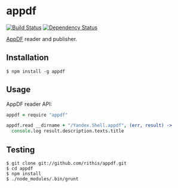 # appdf

[![Build Status](http://teamcity.rithis.com/httpAuth/app/rest/builds/buildType:id:bt7,branch:master/statusIcon?guest=1)](http://teamcity.rithis.com/viewType.html?buildTypeId=bt7&guest=1) [![Dependency Status](https://gemnasium.com/rithis/appdf.png)](https://gemnasium.com/rithis/appdf)

[AppDF](https://github.com/onepf/AppDF) reader and publisher.

## Installation

```shell
$ npm install -g appdf
```

## Usage

AppDF reader API:

```coffee
appdf = require "appdf"

appdf.read __dirname + "/Yandex.Shell.appdf", (err, result) ->
  console.log result.description.texts.title
```

## Testing

```shell
$ git clone git://github.com/rithis/appdf.git
$ cd appdf
$ npm install
$ ./node_modules/.bin/grunt
```
